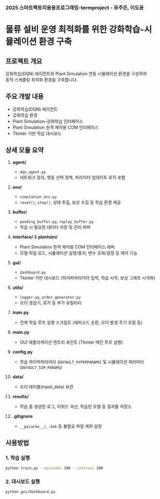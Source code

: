 ### 2025 스마트팩토리응용프로그래밍-termproject - 유주은, 이도윤

# 물류 설비 운영 최적화를 위한 강화학습-시뮬레이션 환경 구축


## 프로젝트 개요
강화학습(DQN) 에이전트와 Plant Simulation 연동 시뮬레이션 환경을 구성하여  
동적 스케줄링 최적화 환경을 구축합니다.

## 주요 개발 내용
- 강화학습(DQN) 에이전트  
- 강화학습 환경  
- Plant Simulation–강화학습 인터페이스  
- Plant Simulation 원격 제어용 COM 인터페이스  
- Tkinter 기반 학습 대시보드  

## 상세 모듈 요약
1. **agent/**  
   - `dqn_agent.py`  
   - 네트워크 정의, 행동 선택 정책, 파라미터 업데이트 로직 포함

2. **env/**  
   - `simulation_env.py`  
   - `reset()`, `step()`, 상태 추출, 보상 수집 등 학습 환경 제공

3. **buffer/**  
   - `pending_buffer.py`, `replay_buffer.py`  
   - 학습 시 필요한 데이터 저장 및 관리 버퍼

4. **interface/** & **plantsim/**  
   - Plant Simulation 원격 제어용 COM 인터페이스 래퍼  
   - 모델 파일 로드, 시뮬레이션 실행/중지, 변수 조회/설정 등 제어 기능

5. **gui/**  
   - `dashboard.py`  
   - Tkinter 기반 대시보드 (하이퍼파라미터 입력, 학습 시작, 보상 그래프 시각화)

6. **utils/**  
   - `logger.py`, `order_generator.py`  
   - 오더 생성기, 로거 등 부가 유틸리티

7. **train.py**  
   - 전체 학습 루프 실행 스크립트 (에피소드 순환, 오더 발생 주기 조절 등)

8. **main.py**  
   - GUI 애플리케이션 엔트리 포인트 (Tkinter 메인 루프 실행)

9. **config.py**  
   - 학습 하이퍼파라미터 (`DEFAULT_HYPERPARAMS`) 및 시뮬레이션 파라미터 (`DEFAULT_SIM_PARAMS`)

10. **data/**  
    - 오더 테이블(input_data) 보관

11. **results/**  
    - 학습 중 생성된 로그, 리워드 곡선, 학습된 모델 등 결과물 저장소

12. **.gitignore**  
    - `__pycache__/`, `.bak` 등 불필요 파일 제외 설정

## 사용방법

### 1. 학습 실행
```bash
python train.py --episodes 100 --interval 200
```
### 2. 대시보드 실행
```bash
python gui/dashboard.py
```
